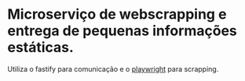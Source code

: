 # Microserviço de webscrapping e entrega de pequenas informações estáticas.

Utiliza o fastify para comunicação e o [playwright](https://playwright.dev/) para scrapping.

